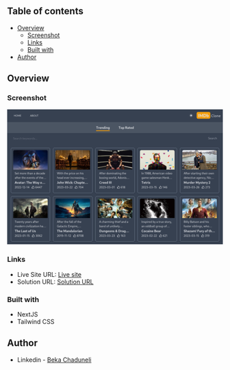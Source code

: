 ## Table of contents

- [Overview](#overview)
  - [Screenshot](#screenshot)
  - [Links](#links)
  - [Built with](#built-with)
- [Author](#author)

## Overview

### Screenshot

![](/preview.png)

### Links

- Live Site URL: [Live site](https://imdb-clone-self.vercel.app/)
- Solution URL: [Solution URL](https://github.com/bekaChaduneli/imdb-clone)

### Built with

- NextJS
- Tailwind CSS

## Author

- Linkedin - [Beka Chaduneli](https://www.linkedin.com/in/beka-chaduneli-28203422b/)
